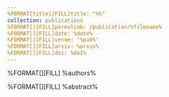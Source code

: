```yaml
---
%FORMAT[title][FILL]title: "%%"
collection: publications
%FORMAT[][FILL]permalink: /publication/%filename%
%FORMAT[][FILL]date: %date%
%FORMAT[][FILL]venue: '%pub%'
%FORMAT[][FILL]arxiv: %arxiv%
%FORMAT[][FILL]doi: %doi%
---
```

%FORMAT[][FILL] %authors%

%FORMAT[][FILL] %abstract%

